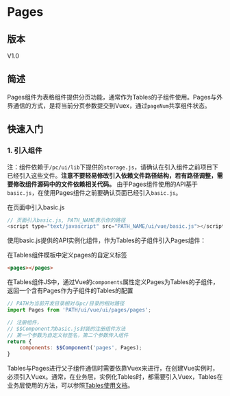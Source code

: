 # Pages

## 版本
V1.0

## 简述

Pages组件为表格组件提供分页功能，通常作为Tables的子组件使用。Pages与外界通信的方式，是将当前分页参数提交到Vuex，通过`pageNum`共享组件状态。

## 快速入门

### 1. 引入组件

注：组件依赖于`/pc/ui/lib`下提供的`storage.js`，请确认在引入组件之前项目下已经引入这些文件。**注意不要轻易修改引入依赖文件路径结构，若有路径调整，需要修改组件源码中的文件依赖相关代码。** 由于Pages组件使用的API基于`basic.js`，在使用Pages组件之前要确认页面已经引入`basic.js`。

在页面中引入basic.js

```javascript
// 页面引入basic.js, PATH_NAME表示你的路径
<script type="text/javascript" src="PATH_NAME/ui/vue/basic.js"></script>
```

使用basic.js提供的API实例化组件，作为Tables的子组件引入Pages组件：

在Tables组件模板中定义pages的自定义标签

```html
<pages></pages>
```

在Tables组件JS中，通过Vue的`components`属性定义Pages为Tables的子组件，返回一个含有Pages作为子组件的Tables的配置

```javascript
// PATH为当前开发目录相对与pc/目录的相对路径
import Pages from 'PATH/ui/vue/ui/pages/pages';

// 注册组件，
// $$Component为basic.js封装的注册组件方法
// 第一个参数为自定义标签名，第二个参数传入组件
return {
    components: $$Component('pages', Pages);
}

```

Tables与Pages进行父子组件通信时需要依靠Vuex来进行，在创建Vue实例时，必须引入Vuex。通常，在业务层，实例化Tables时，都需要引入Vuex，Tables在业务层使用的方法，可以参照[Tables使用文档](../tables)。
